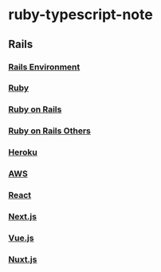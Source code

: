# ruby-typescript-note

## Rails

### [Rails Environment](./rails-environment.md)
### [Ruby](./ruby.md)
### [Ruby on Rails](./ruby_on_rails.md)
### [Ruby on Rails Others](./ruby_on_rails_others.md)
### [Heroku](./heroku.md)
### [AWS](./aws.md)
### [React](./react.md)
### [Next.js](./next.js.md)
### [Vue.js](./vue.js.md)
### [Nuxt.js](./nuxt.js.md)
